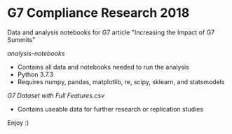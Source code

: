 # G7 Compliance Research 2018
Data and analysis notebooks for G7 article "Increasing the Impact of G7 Summits"

*analysis-notebooks*
- Contains all data and notebooks needed to run the analysis
- Python 3.7.3
- Requires numpy, pandas, matplotlib, re, scipy, sklearn, and statsmodels

*G7 Dataset with Full Features.csv*
- Contains useable data for further research or replication studies

Enjoy :)
